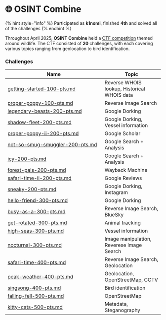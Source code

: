 # 🌐 OSINT Combine

{% hint style="info" %}
Participated as **k1nomi**, finished **4th** and solved all of the challenges
{% endhint %}

Throughout April 2025, **OSINT Combine** held a [CTF competition](https://osintcombine.ctfd.io/challenges) themed around wildlife. The CTF consisted of **20** challenges, with each covering various topics ranging from geolocation to bird identification.

### Challenges

<table><thead><tr><th width="298">Name</th><th>Topic</th></tr></thead><tbody><tr><td><a data-mention href="getting-started-100-pts.md">getting-started-100-pts.md</a></td><td>Reverse WHOIS lookup, Historical WHOIS data</td></tr><tr><td><a data-mention href="proper-poppy-100-pts.md">proper-poppy-100-pts.md</a></td><td>Reverse Image Search</td></tr><tr><td><a data-mention href="legendary-beasts-200-pts.md">legendary-beasts-200-pts.md</a></td><td>Google Dorking</td></tr><tr><td><a data-mention href="shadow-fleet-200-pts.md">shadow-fleet-200-pts.md</a></td><td>Google Dorking, Vessel information</td></tr><tr><td><a data-mention href="proper-poppy-ii-200-pts.md">proper-poppy-ii-200-pts.md</a></td><td>Google Scholar</td></tr><tr><td><a data-mention href="not-so-smug-smuggler-200-pts.md">not-so-smug-smuggler-200-pts.md</a></td><td>Google Search + Analysis</td></tr><tr><td><a data-mention href="icy-200-pts.md">icy-200-pts.md</a></td><td>Google Search + Analysis</td></tr><tr><td><a data-mention href="forest-pals-200-pts.md">forest-pals-200-pts.md</a></td><td>Wayback Machine</td></tr><tr><td><a data-mention href="safari-time-ii-200-pts.md">safari-time-ii-200-pts.md</a></td><td>Google Reviews</td></tr><tr><td><a data-mention href="sneaky-200-pts.md">sneaky-200-pts.md</a></td><td>Google Dorking, Instagram</td></tr><tr><td><a data-mention href="hello-friend-300-pts.md">hello-friend-300-pts.md</a></td><td>Google Dorking</td></tr><tr><td><a data-mention href="busy-as-a-300-pts.md">busy-as-a-300-pts.md</a></td><td>Reverse Image Search, BlueSky</td></tr><tr><td><a data-mention href="get-rotated-300-pts.md">get-rotated-300-pts.md</a></td><td>Animal tracking</td></tr><tr><td><a data-mention href="high-seas-300-pts.md">high-seas-300-pts.md</a></td><td>Vessel information</td></tr><tr><td><a data-mention href="nocturnal-300-pts.md">nocturnal-300-pts.md</a></td><td>Image manipulation, Reverese Image Search</td></tr><tr><td><a data-mention href="safari-time-400-pts.md">safari-time-400-pts.md</a></td><td>Reverse Image Search, Geolocation</td></tr><tr><td><a data-mention href="peak-weather-400-pts.md">peak-weather-400-pts.md</a></td><td>Geolocation, OpenStreetMap, CCTV</td></tr><tr><td><a data-mention href="singsong-400-pts.md">singsong-400-pts.md</a></td><td>Bird identification</td></tr><tr><td><a data-mention href="falling-fell-500-pts.md">falling-fell-500-pts.md</a></td><td>OpenStreetMap</td></tr><tr><td><a data-mention href="kitty-cats-500-pts.md">kitty-cats-500-pts.md</a></td><td>Metadata, Steganography</td></tr></tbody></table>



